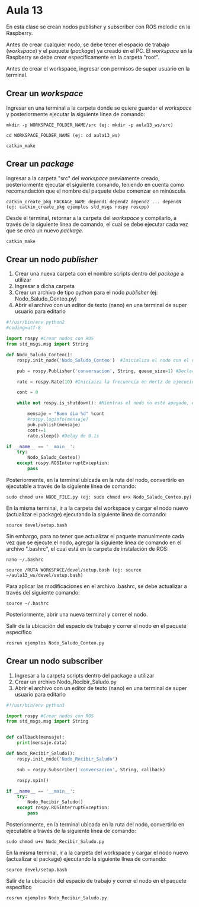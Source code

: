 <h1>Aula 13</h1>

En esta clase se crean nodos publisher y subscriber con ROS melodic en la Raspberry.

Antes de crear cualquier nodo, se debe tener el espacio de trabajo (<i>workspace</i>) y el paquete (<i>package</i>) ya creado en el PC. El <i>workspace</i> en la Raspberry se debe crear específicamente en la carpeta "root". 

Antes de crear el workspace, ingresar con permisos de super usuario en la terminal.

<h2>Crear un <i>workspace</i></h2>

Ingresar en una terminal a la carpeta donde se quiere guardar el <i>workspace</i> y posteriormente ejecutar la siguiente línea de comando:

```
mkdir -p WORKSPACE_FOLDER_NAME/src (ej: mkdir -p aula13_ws/src)

cd WORKSPACE_FOLDER_NAME (ej: cd aula13_ws)

catkin_make
```
<h2>Crear un <i>package</i></h2>

Ingresar a la carpeta "src" del <i>workspace</i> previamente creado, posteriormente ejecutar el siguiente comando, teniendo en cuenta como recomendación que el nombre del paquete debe comenzar en minúscula.

```
catkin_create_pkg PACKAGE_NAME depend1 depend2 depend2 ... dependN (ej: catkin_create_pkg ejemplos std_msgs rospy roscpp)
```

Desde el terminal, retornar a la carpeta del <i>workspace</i> y compilarlo, a través de la siguiente línea de comando, el cual se debe ejecutar cada vez que se crea un nuevo <i>package</i>.

```
catkin_make
```

<h2>Crear un nodo <i>publisher</i></h2>

1. Crear una nueva carpeta con el nombre scripts dentro del <i>package</i> a utilizar
2. Ingresar a dicha carpeta
3. Crear un archivo de tipo python para el nodo <i>publisher</i> (ej: Nodo_Saludo_Conteo.py)
4. Abrir el archivo con un editor de texto (nano) en una terminal de super usuario para editarlo

<!--
a través del comando subl o gedit, el comando nano también abre el archivo para editarlo pero desde la terminal. Para instalar sublime text se debe ejecutar el siguiente comando:

```
snap install sublime-text --classic
```
-->

```python
#!/usr/bin/env python2
#coding=utf-8

import rospy #Crear nodos con ROS
from std_msgs.msg import String

def Nodo_Saludo_Conteo():
    rospy.init_node('Nodo_Saludo_Conteo')  #Inicializa el nodo con el nombre Nodo_conteo

    pub = rospy.Publisher('conversacion', String, queue_size=1) #Declara el nodo como publisher con los parámetros  del nombre del topic, el tipo de dato del mensaje y 

    rate = rospy.Rate(10) #Iniciaiza la frecuencia en Hertz de ejecución del nodo

    cont = 0

    while not rospy.is_shutdown(): #Mientras el nodo no esté apagado, es decir, mientras esté encendido

        mensaje = "Buen dia %d" %cont
        #rospy.loginfo(mensaje)
        pub.publish(mensaje)
        cont+=1
        rate.sleep() #Delay de 0.1s

if __name__ == '__main__':
    try:
        Nodo_Saludo_Conteo()
    except rospy.ROSInterruptException:
        pass
```

Posteriormente, en la terminal ubicada en la ruta del nodo, convertirlo en ejecutable a través de la siguiente línea de comando:

```
sudo chmod u+x NODE_FILE.py (ej: sudo chmod u+x Nodo_Saludo_Conteo.py)
```

En la misma terminal, ir a la carpeta del workspace y cargar el nodo nuevo (actualizar el package) ejecutando la siguiente línea de comando:

```
source devel/setup.bash
```

Sin embargo, para no tener que actualizar el paquete manualmente cada vez que se ejecute el nodo, agregar la siguiente linea de comando en el archivo ".bashrc", el cual está en la carpeta de instalación de ROS:

```
nano ~/.bashrc
```
```
source /RUTA WORKSPACE/devel/setup.bash (ej: source ~/aula13_ws/devel/setup.bash)
```

Para aplicar las modificaciones en el archivo .bashrc, se debe actualizar a través del siguiente comando:

```
source ~/.bashrc
```

Posteriormente, abrir una nueva terminal y correr el nodo.


Salir de la ubicación del espacio de trabajo y correr el nodo en el paquete específico
```
rosrun ejemplos Nodo_Saludo_Conteo.py
```


<h2>Crear un nodo subscriber</h2>

1. Ingresar a la carpeta scripts dentro del package a utilizar
2. Crear un archivo Nodo_Recibir_Saludo.py
3. Abrir el archivo con un editor de texto (nano) en una terminal de super usuario para editarlo

```python
#!/usr/bin/env python3

import rospy #Crear nodos con ROS
from std_msgs.msg import String


def callback(mensaje):
    print(mensaje.data)

def Nodo_Recibir_Saludo():
    rospy.init_node('Nodo_Recibir_Saludo')

    sub = rospy.Subscriber('conversacion', String, callback)

    rospy.spin()

if __name__ == '__main__':
    try:
        Nodo_Recibir_Saludo()
    except rospy.ROSInterruptException:
        pass

```
Posteriormente, en la terminal ubicada en la ruta del nodo, convertirlo en ejecutable a través de la siguiente línea de comando:

```
sudo chmod u+x Nodo_Recibir_Saludo.py
```
En la misma terminal, ir a la carpeta del workspace y cargar el nodo nuevo (actualizar el package) ejecutando la siguiente línea de comando:

```
source devel/setup.bash
```
Salir de la ubicación del espacio de trabajo y correr el nodo en el paquete específico
```
rosrun ejemplos Nodo_Recibir_Saludo.py
```